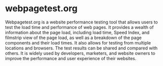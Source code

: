 # webpagetest.org

Webpagetest.org is a website performance testing tool that allows users to test the load time and performance of web pages. It provides a wealth of information about the page load, including load time, Speed Index, and filmstrip view of the page load, as well as a breakdown of the page components and their load times. It also allows for testing from multiple locations and browsers. The test results can be shared and compared with others. It is widely used by developers, marketers, and website owners to improve the performance and user experience of their websites.

